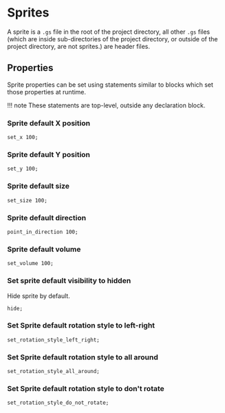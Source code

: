 # Sprites

A sprite is a `.gs` file in the root of the project directory, all other `.gs` files
(which are inside sub-directories of the project directory, or outside of the project
directory, are not sprites.) are header files.

## Properties

Sprite properties can be set using statements similar to blocks which set those
properties at runtime.

!!! note
    These statements are top-level, outside any declaration block.

### Sprite default X position

```goboscript
set_x 100;
```

### Sprite default Y position

```goboscript
set_y 100;
```

### Sprite default size

```goboscript
set_size 100;
```

### Sprite default direction

```goboscript
point_in_direction 100;
```

### Sprite default volume

```goboscript
set_volume 100;
```

### Set sprite default visibility to hidden

Hide sprite by default.

```goboscript
hide;
```

### Set Sprite default rotation style to **left-right**

```goboscript
set_rotation_style_left_right;
```

### Set Sprite default rotation style to **all around**

```goboscript
set_rotation_style_all_around;
```

### Set Sprite default rotation style to **don't rotate**

```goboscript
set_rotation_style_do_not_rotate;
```
